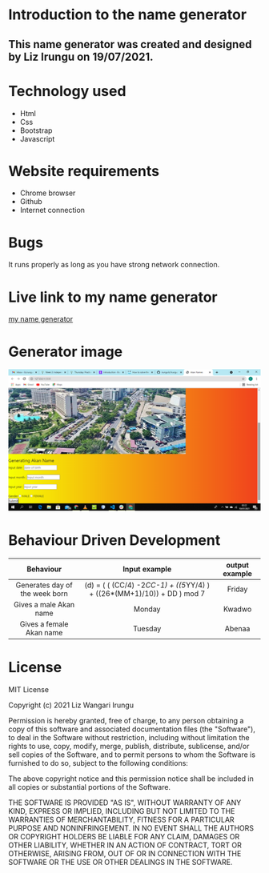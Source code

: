 # Introduction to the name generator
## This name generator was created and designed by Liz Irungu on 19/07/2021.
# Technology used
* Html
* Css
* Bootstrap
* Javascript
# Website requirements
* Chrome browser
* Github
* Internet connection
# Bugs
It runs properly as long as you have strong network connection.
# Live link to my name generator
<a href="https://github.com/irunguliz/Irungu.git"> my name generator</a>

# Generator image
<img src= "photos/generator.png">

# Behaviour Driven Development
| Behaviour | Input example  | output example  |
| :---:   | :-: | :-: |
| Generates day of the week born | (d) = ( ( (CC/4) -2*CC-1) + ((5*YY/4) ) + ((26*(MM+1)/10)) + DD ) mod 7 | Friday|
|Gives a male Akan name | Monday | Kwadwo|
|Gives a female Akan name| Tuesday| Abenaa|


# License
MIT License

Copyright (c) 2021 Liz Wangari Irungu

Permission is hereby granted, free of charge, to any person obtaining a copy
of this software and associated documentation files (the "Software"), to deal
in the Software without restriction, including without limitation the rights
to use, copy, modify, merge, publish, distribute, sublicense, and/or sell
copies of the Software, and to permit persons to whom the Software is
furnished to do so, subject to the following conditions:

The above copyright notice and this permission notice shall be included in all
copies or substantial portions of the Software.

THE SOFTWARE IS PROVIDED "AS IS", WITHOUT WARRANTY OF ANY KIND, EXPRESS OR
IMPLIED, INCLUDING BUT NOT LIMITED TO THE WARRANTIES OF MERCHANTABILITY,
FITNESS FOR A PARTICULAR PURPOSE AND NONINFRINGEMENT. IN NO EVENT SHALL THE
AUTHORS OR COPYRIGHT HOLDERS BE LIABLE FOR ANY CLAIM, DAMAGES OR OTHER
LIABILITY, WHETHER IN AN ACTION OF CONTRACT, TORT OR OTHERWISE, ARISING FROM,
OUT OF OR IN CONNECTION WITH THE SOFTWARE OR THE USE OR OTHER DEALINGS IN THE
SOFTWARE.